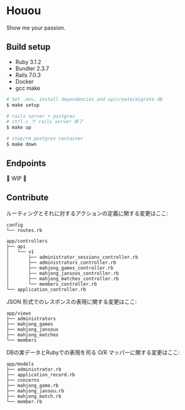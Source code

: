 # Houou

Show me your passion.

## Build setup

- Ruby 3.1.2
- Bundler 2.3.7
- Rails 7.0.3
- Docker
- gcc make

```bash
# Set .env, install dependencies and up/create/migrate db
$ make setup

# rails server + postgres
# ctrl-c で rails server 終了
$ make up

# stop/rm postgres container
$ make down
```

## Endpoints

:construction: WIP :construction:

## Contribute

ルーティングとそれに対するアクションの定義に関する変更はここ:

```
config
└── routes.rb

app/controllers
├── api
│   └── v1
│       ├── administrator_sessions_controller.rb
│       ├── administrators_controller.rb
│       ├── mahjong_games_controller.rb
│       ├── mahjong_jansous_controller.rb
│       ├── mahjong_matches_controller.rb
│       └── members_controller.rb
└── application_controller.rb
```

JSON 形式でのレスポンスの表現に関する変更はここ:

```
app/views
├── administrators
├── mahjong_games
├── mahjong_jansous
├── mahjong_matches
└── members
```

DBの実データとRubyでの表現を司る O/R マッパーに関する変更はここ:

```
app/models
├── administrator.rb
├── application_record.rb
├── concerns
├── mahjong_game.rb
├── mahjong_jansou.rb
├── mahjong_match.rb
└── member.rb
```

